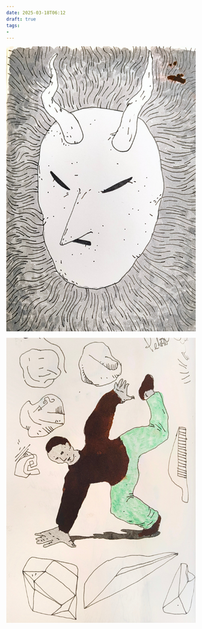 ```yaml
---
date: 2025-03-18T06:12
draft: true
tags:
- 
---
```

![attachment-2025-03-18](../attachment/zettel-notes/attachment-2025-03-18.jpg)

![attachment-2025-03-18_1](../attachment/zettel-notes/attachment-2025-03-18_1.jpg)
